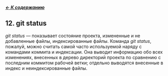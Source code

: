 [***<- К содержанию***](./readme.md)

## 12. git status

_git status_ — показывает состояние проекта, измененные и не добавленные файлы, индексированные файлы.
Команда _git status_, пожалуй, можно считать самой часто используемой наряду с
командами коммита и индексации. Она выводит информацию обо всех изменениях,
внесенных в дерево директорий проекта по сравнению с последним коммитом рабочей
ветки; отдельно выводятся внесенные в индекс и неиндексированные
файлы.